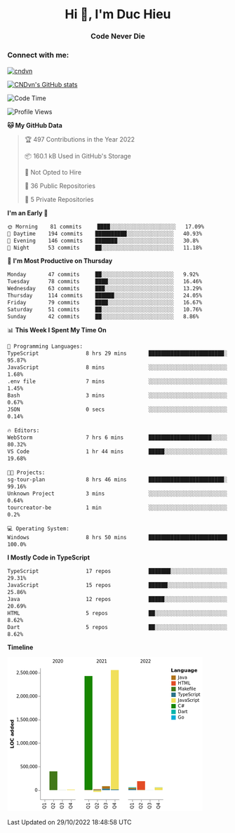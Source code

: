 <h1 align="center">Hi 👋, I'm Duc Hieu</h1>
<h3 align="center">Code Never Die</h3>

<h3 align="left">Connect with me:</h3>
<p align="left">
<a href="https://linkedin.com/in/cndvn" target="blank"><img align="center" src="https://img.shields.io/badge/LinkedIn-0077B5?style=for-the-badge&logo=linkedin&logoColor=white" alt="cndvn"/></a>
<!--
<a href="https://fb.com/cnd.duchieu" target="blank"><img align="center" src="https://img.shields.io/badge/Facebook-1877F2?style=for-the-badge&logo=facebook&logoColor=white" alt="cnd.duchieu"/></a>
 -->
</p>

[![CNDvn's GitHub stats](https://github-readme-stats.vercel.app/api?username=cndvn)](https://github.com/anuraghazra/github-readme-stats)

<!--START_SECTION:waka-->
![Code Time](http://img.shields.io/badge/Code%20Time-908%20hrs%2022%20mins-blue)

![Profile Views](http://img.shields.io/badge/Profile%20Views-12-blue)

**🐱 My GitHub Data** 

> 🏆 497 Contributions in the Year 2022
 > 
> 📦 160.1 kB Used in GitHub's Storage 
 > 
> 🚫 Not Opted to Hire
 > 
> 📜 36 Public Repositories 
 > 
> 🔑 5 Private Repositories  
 > 
**I'm an Early 🐤** 

```text
🌞 Morning    81 commits     ████░░░░░░░░░░░░░░░░░░░░░   17.09% 
🌆 Daytime    194 commits    ██████████░░░░░░░░░░░░░░░   40.93% 
🌃 Evening    146 commits    ███████░░░░░░░░░░░░░░░░░░   30.8% 
🌙 Night      53 commits     ██░░░░░░░░░░░░░░░░░░░░░░░   11.18%

```
📅 **I'm Most Productive on Thursday** 

```text
Monday       47 commits     ██░░░░░░░░░░░░░░░░░░░░░░░   9.92% 
Tuesday      78 commits     ████░░░░░░░░░░░░░░░░░░░░░   16.46% 
Wednesday    63 commits     ███░░░░░░░░░░░░░░░░░░░░░░   13.29% 
Thursday     114 commits    ██████░░░░░░░░░░░░░░░░░░░   24.05% 
Friday       79 commits     ████░░░░░░░░░░░░░░░░░░░░░   16.67% 
Saturday     51 commits     ██░░░░░░░░░░░░░░░░░░░░░░░   10.76% 
Sunday       42 commits     ██░░░░░░░░░░░░░░░░░░░░░░░   8.86%

```


📊 **This Week I Spent My Time On** 

```text
💬 Programming Languages: 
TypeScript               8 hrs 29 mins       ████████████████████████░   95.87% 
JavaScript               8 mins              ░░░░░░░░░░░░░░░░░░░░░░░░░   1.68% 
.env file                7 mins              ░░░░░░░░░░░░░░░░░░░░░░░░░   1.45% 
Bash                     3 mins              ░░░░░░░░░░░░░░░░░░░░░░░░░   0.67% 
JSON                     0 secs              ░░░░░░░░░░░░░░░░░░░░░░░░░   0.14%

🔥 Editors: 
WebStorm                 7 hrs 6 mins        ████████████████████░░░░░   80.32% 
VS Code                  1 hr 44 mins        █████░░░░░░░░░░░░░░░░░░░░   19.68%

🐱‍💻 Projects: 
sg-tour-plan             8 hrs 46 mins       ████████████████████████░   99.16% 
Unknown Project          3 mins              ░░░░░░░░░░░░░░░░░░░░░░░░░   0.64% 
tourcreator-be           1 min               ░░░░░░░░░░░░░░░░░░░░░░░░░   0.2%

💻 Operating System: 
Windows                  8 hrs 50 mins       █████████████████████████   100.0%

```

**I Mostly Code in TypeScript** 

```text
TypeScript               17 repos            ███████░░░░░░░░░░░░░░░░░░   29.31% 
JavaScript               15 repos            ██████░░░░░░░░░░░░░░░░░░░   25.86% 
Java                     12 repos            █████░░░░░░░░░░░░░░░░░░░░   20.69% 
HTML                     5 repos             ██░░░░░░░░░░░░░░░░░░░░░░░   8.62% 
Dart                     5 repos             ██░░░░░░░░░░░░░░░░░░░░░░░   8.62%

```


**Timeline**

![Chart not found](https://raw.githubusercontent.com/CNDvn/CNDvn/main/charts/bar_graph.png) 


 Last Updated on 29/10/2022 18:48:58 UTC
<!--END_SECTION:waka-->

